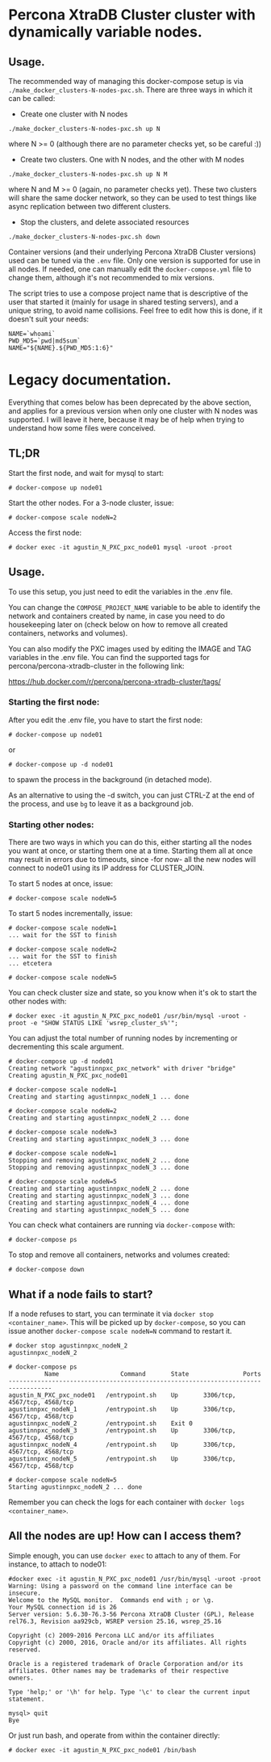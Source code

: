 # Percona XtraDB Cluster cluster with dynamically variable nodes.

## Usage.

The recommended way of managing this docker-compose setup is via `./make_docker_clusters-N-nodes-pxc.sh`. There are three ways in which it can be called:

- Create one cluster with N nodes

```
./make_docker_clusters-N-nodes-pxc.sh up N
```
where N >= 0 (although there are no parameter checks yet, so be careful :))

- Create two clusters. One with N nodes, and the other with M nodes

```
./make_docker_clusters-N-nodes-pxc.sh up N M
```
where N and M >= 0 (again, no parameter checks yet). These two clusters will share the same docker network, so they can be used to test things like async replication between two different clusters.

- Stop the clusters, and delete associated resources

```
./make_docker_clusters-N-nodes-pxc.sh down
```

Container versions (and their underlying Percona XtraDB Cluster versions) used can be tuned via the `.env` file. Only one version is supported for use in all nodes. If needed, one can manually edit the `docker-compose.yml` file to change them, although it's not recommended to mix versions.

The script tries to use a compose project name that is descriptive of the user that started it (mainly for usage in shared testing servers), and a unique string, to avoid name collisions. Feel free to edit how this is done, if it doesn't suit your needs:

```
NAME=`whoami`
PWD_MD5=`pwd|md5sum`
NAME="${NAME}.${PWD_MD5:1:6}"
```


# Legacy documentation.

Everything that comes below has been deprecated by the above section, and applies for a previous version when only one cluster with N nodes was supported. I will leave it here, because it may be of help when trying to understand how some files were conceived.

## TL;DR

Start the first node, and wait for mysql to start:

```
# docker-compose up node01
```

Start the other nodes. For a 3-node cluster, issue:

```
# docker-compose scale nodeN=2
```

Access the first node:

```
# docker exec -it agustin_N_PXC_pxc_node01 mysql -uroot -proot
```

## Usage.

To use this setup, you just need to edit the variables in the .env file.

You can change the `COMPOSE_PROJECT_NAME` variable to be able to identify the
network and containers created by name, in case you need to do housekeeping
later on (check below on how to remove all created containers, networks
and volumes).

You can also modify the PXC images used by editing the IMAGE and TAG variables in
the .env file. You can find the supported tags for percona/percona-xtradb-cluster
in the following link:

https://hub.docker.com/r/percona/percona-xtradb-cluster/tags/


### Starting the first node:

After you edit the .env file, you have to start the first node:

```
# docker-compose up node01
```

or 

```
# docker-compose up -d node01
```

to spawn the process in the background (in detached mode).

As an alternative to using the -d switch, you can just CTRL-Z at the end of the process,
and use `bg` to leave it as a background job.


### Starting other nodes:

There are two ways in which you can do this, either starting all the nodes you want at once,
or starting them one at a time. Starting them all at once may result in errors due to
timeouts, since -for now- all the new nodes will connect to node01 using its IP address for
CLUSTER_JOIN.

To start 5 nodes at once, issue:

```
# docker-compose scale nodeN=5
```

To start 5 nodes incrementally, issue:

```
# docker-compose scale nodeN=1
... wait for the SST to finish

# docker-compose scale nodeN=2
... wait for the SST to finish
... etcetera

# docker-compose scale nodeN=5
```

You can check cluster size and state, so you know when it's ok to start the other nodes
with:

```
# docker exec -it agustin_N_PXC_pxc_node01 /usr/bin/mysql -uroot -proot -e "SHOW STATUS LIKE 'wsrep_cluster_s%'";
```

You can adjust the total number of running nodes by incrementing or decrementing this scale
argument.

```
# docker-compose up -d node01
Creating network "agustinnpxc_pxc_network" with driver "bridge"
Creating agustin_N_PXC_pxc_node01

# docker-compose scale nodeN=1
Creating and starting agustinnpxc_nodeN_1 ... done

# docker-compose scale nodeN=2
Creating and starting agustinnpxc_nodeN_2 ... done

# docker-compose scale nodeN=3
Creating and starting agustinnpxc_nodeN_3 ... done

# docker-compose scale nodeN=1
Stopping and removing agustinnpxc_nodeN_2 ... done
Stopping and removing agustinnpxc_nodeN_3 ... done

# docker-compose scale nodeN=5
Creating and starting agustinnpxc_nodeN_2 ... done
Creating and starting agustinnpxc_nodeN_3 ... done
Creating and starting agustinnpxc_nodeN_4 ... done
Creating and starting agustinnpxc_nodeN_5 ... done
```

You can check what containers are running via `docker-compose` with:

```
# docker-compose ps
```

To stop and remove all containers, networks and volumes created:

```
# docker-compose down
```


## What if a node fails to start?

If a node refuses to start, you can terminate it via `docker stop <container_name>`. This will be
picked up by `docker-compose`, so you can issue another `docker-compose scale nodeN=N` command to
restart it.

```
# docker stop agustinnpxc_nodeN_2
agustinnpxc_nodeN_2

# docker-compose ps
          Name                 Command       State               Ports             
----------------------------------------------------------------------------------
agustin_N_PXC_pxc_node01   /entrypoint.sh    Up       3306/tcp, 4567/tcp, 4568/tcp 
agustinnpxc_nodeN_1        /entrypoint.sh    Up       3306/tcp, 4567/tcp, 4568/tcp 
agustinnpxc_nodeN_2        /entrypoint.sh    Exit 0                                
agustinnpxc_nodeN_3        /entrypoint.sh    Up       3306/tcp, 4567/tcp, 4568/tcp 
agustinnpxc_nodeN_4        /entrypoint.sh    Up       3306/tcp, 4567/tcp, 4568/tcp 
agustinnpxc_nodeN_5        /entrypoint.sh    Up       3306/tcp, 4567/tcp, 4568/tcp 

# docker-compose scale nodeN=5
Starting agustinnpxc_nodeN_2 ... done
```

Remember you can check the logs for each container with `docker logs <container_name>`.


## All the nodes are up! How can I access them?

Simple enough, you can use `docker exec` to attach to any of them. For instance, to attach to node01:

```
#docker exec -it agustin_N_PXC_pxc_node01 /usr/bin/mysql -uroot -proot
Warning: Using a password on the command line interface can be insecure.
Welcome to the MySQL monitor.  Commands end with ; or \g.
Your MySQL connection id is 26
Server version: 5.6.30-76.3-56 Percona XtraDB Cluster (GPL), Release rel76.3, Revision aa929cb, WSREP version 25.16, wsrep_25.16

Copyright (c) 2009-2016 Percona LLC and/or its affiliates
Copyright (c) 2000, 2016, Oracle and/or its affiliates. All rights reserved.

Oracle is a registered trademark of Oracle Corporation and/or its
affiliates. Other names may be trademarks of their respective
owners.

Type 'help;' or '\h' for help. Type '\c' to clear the current input statement.

mysql> quit                                                                                                                                                                     
Bye
```

Or just run bash, and operate from within the container directly:

```
# docker exec -it agustin_N_PXC_pxc_node01 /bin/bash
```
